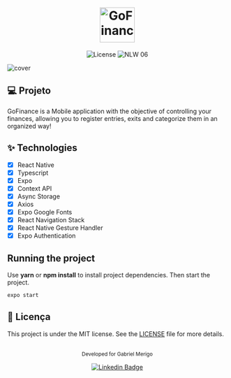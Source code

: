 <h1 align="center">
  <img alt="GoFinances" height="80" title="GoFinances" src=".github/logo.png" />
</h1>

<p align="center">
  <img alt="License" src="https://img.shields.io/static/v1?label=license&message=MIT&color=5636D3&labelColor=0A1033">

 <img src="https://img.shields.io/static/v1?label=Ignite&message=ReactNative&color=5636D3&labelColor=0A1033" alt="NLW 06" />
</p>


![cover](.github/banner.png)


## 💻 Projeto
GoFinance is a Mobile application with the objective of controlling your finances, allowing you to register entries, exits and categorize them in an organized way!

## ✨ Technologies

-   [X] React Native
-   [X] Typescript
-   [X] Expo
-   [X] Context API
-   [X] Async Storage
-   [X] Axios
-   [X] Expo Google Fonts
-   [X] React Navigation Stack
-   [X] React Native Gesture Handler
-   [X] Expo Authentication

## Running the project

Use **yarn** or **npm install** to install project dependencies.
Then start the project.

```cl
expo start
```

## 📄 Licença

This project is under the MIT license. See the [LICENSE](LICENSE.md) file for more details.

<br />

<div align="center">
  <small>Developed for Gabriel Merigo</small>

  [![Linkedin Badge](https://img.shields.io/badge/-Thiago%20Silva-6633cc?style=flat-square&logo=Linkedin&logoColor=white&link=https://www.linkedin.com/in/rodrigo-gon%C3%A7alves-santana/)](https://www.linkedin.com/in/thiago-furtado-silva/) 
</div>
